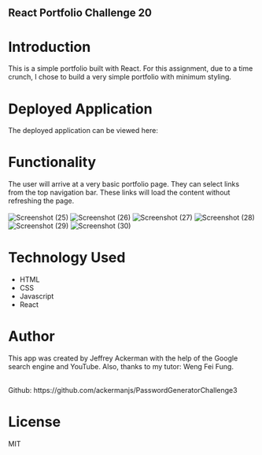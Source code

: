 ## React Portfolio Challenge 20

# Introduction
This is a simple portfolio built with React. For this assignment, due to a time crunch, I chose to build a very simple portfolio with minimum styling.

# Deployed Application
The deployed application can be viewed here:

# Functionality
The user will arrive at a very basic portfolio page. They can select links from the top navigation bar. These links will load the content without refreshing the page.
<br>
<br>
![Screenshot (25)](https://user-images.githubusercontent.com/66087068/222987587-95b552ce-76e6-46ac-a9a4-8383ebc5e480.png)
![Screenshot (26)](https://user-images.githubusercontent.com/66087068/222987588-300b7776-9557-478a-8b29-b044d21fb14b.png)
![Screenshot (27)](https://user-images.githubusercontent.com/66087068/222987590-5cdecd50-d2ba-4864-9e5e-ead5f9ffcf28.png)
![Screenshot (28)](https://user-images.githubusercontent.com/66087068/222987591-3f6bda76-1819-490d-8be0-67480da57120.png)
![Screenshot (29)](https://user-images.githubusercontent.com/66087068/222987592-a8777da9-7c63-4e2d-ae30-7a9e1c0fb6d6.png)
![Screenshot (30)](https://user-images.githubusercontent.com/66087068/222987593-b734d283-abb3-462f-bc61-0f8554bd68ee.png)

# Technology Used
- HTML
- CSS
- Javascript
- React

# Author
This app was created by Jeffrey Ackerman with the help of the Google search engine and YouTube. Also, thanks to my tutor: Weng Fei Fung.

<br>
Github: https://github.com/ackermanjs/PasswordGeneratorChallenge3

# License
MIT
